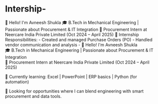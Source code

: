 # Intership-
👋 Hello! I'm Avneesh Shukla   🎓 B.Tech in Mechanical Engineering | Passionate about Procurement &amp; IT Integration   💼 Procurement Intern at Neercare India Private Limited (Oct 2024 – April 2025)  🔹 Internship Responsibilities: - Created and managed Purchase Orders (PO) - Handled vendor communication and analysis - 
👋 Hello! I'm Avneesh Shukla  
🎓 B.Tech in Mechanical Engineering | Passionate about Procurement & IT Integration  
💼 Procurement Intern at Neercare India Private Limited (Oct 2024 – April 2025)

🧠 Currently learning: Excel | PowerPoint | ERP basics | Python (for automation)

📍 Looking for opportunities where I can blend engineering with smart procurement and data tools.
